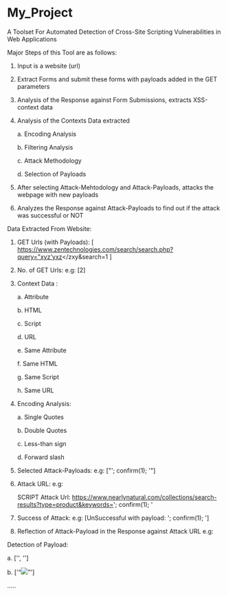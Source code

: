 # My_Project
  A Toolset For Automated Detection of Cross-Site Scripting Vulnerabilities in Web Applications
  
  Major Steps of this Tool are as follows:
  
  1. Input is a website (url)
  
  2. Extract Forms and submit these forms with payloads added in the GET parameters
  
  3. Analysis of the Response against Form Submissions, extracts XSS-context data
  
  4. Analysis of the Contexts Data extracted
    
      a. Encoding Analysis
    
      b. Filtering Analysis
    
      c. Attack Methodology
    
      d. Selection of Payloads
  
  5. After selecting Attack-Mehtodology and Attack-Payloads, attacks the webpage with new payloads
  
  6. Analyzes the Response against Attack-Payloads to find out if the attack was successful or NOT

Data Extracted From Website:
  
  1. GET Urls (with Payloads): [ https://www.zentechnologies.com/search/search.php?query="xyz'yxz</zxy&search=1 ]
  
  2. No. of GET Urls: e.g: [2] 
  
  3. Context Data : 
      
      a. Attribute
      
      b. HTML
      
      c. Script
      
      d. URL 
      
      e. Same Attribute
      
      f. Same HTML
      
      g. Same Script
      
      h. Same URL
   
   4. Encoding Analysis: 
      
      a. Single Quotes
      
      b. Double Quotes
      
      c. Less-than sign
      
      d. Forward slash
      
   5. Selected Attack-Payloads: e.g: ["'; confirm(1); '"]
   
   6. Attack URL: e.g: 
   
      SCRIPT Attack Url:  https://www.nearlynatural.com/collections/search-results?type=product&keywords='; confirm(1); '
   
   7. Success of Attack: e.g: [UnSuccessful with payload:  '; confirm(1); ']
   
   8. Reflection of Attack-Payload in the Response against Attack URL e.g:
   
  Detection of Payload:
  
  a. ['<input type="hidden" name="query" value="' onmouseover='alert(1)">', '<input type="hidden" name="name" value="'onmouseover='alert(1)" />']
  
  b. ['<q><img src=x onerror="alert(1)"></q>']
      
   
   
   .....
